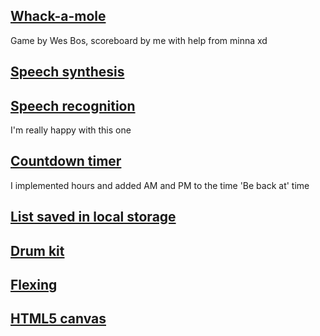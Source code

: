 ## [Whack-a-mole](./30%20-%20Whack%20A%20Mole/index.html)
Game by Wes Bos, scoreboard by me with help from minna xd

## [Speech synthesis](./23%20-%20Speech%20Synthesis/index.html)

## [Speech recognition](./20%20-%20Speech%20Detection/index.html)
I'm really happy with this one

## [Countdown timer](./29%20-%20Countdown%20Timer/index.html)
I implemented hours and added AM and PM to the time 'Be back at' time

## [List saved in local storage](./15%20-%20LocalStorage/index.html)

## [Drum kit](./01%20-%20JavaScript%20Drum%20Kit/index.html)

## [Flexing](./05%20-%20Flex%20Panel%20Gallery/index.html)

## [HTML5 canvas](./08%20-%20Fun%20with%20HTML5%20Canvas/index.html)
